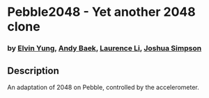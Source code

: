 # Pebble2048 - Yet another 2048 clone
### by [Elvin Yung](https://github.com/elvinyung), [Andy Baek](https://github.com/abaek), [Laurence Li](https://github.com/laurnc), [Joshua Simpson](https://github.com/joshwvs)

## Description
An adaptation of 2048 on Pebble, controlled by the accelerometer.
